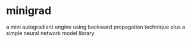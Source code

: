 # minigrad
a mini autogradient engine using backward propagation technique plus a simple neural network model library
